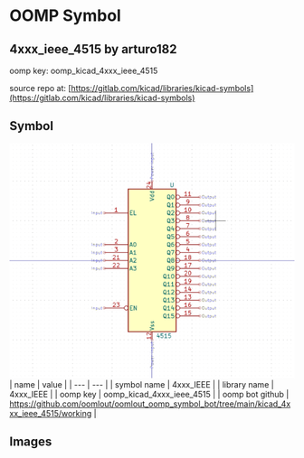 # OOMP Symbol  
## 4xxx_ieee_4515  by arturo182  
  
oomp key: oomp_kicad_4xxx_ieee_4515  
  
source repo at: [https://gitlab.com/kicad/libraries/kicad-symbols](https://gitlab.com/kicad/libraries/kicad-symbols)  
## Symbol  
  
[![working.png](working_600.png)](working.png)  
| name | value | 
| --- | --- | 
| symbol name | 4xxx_IEEE | 
| library name | 4xxx_IEEE | 
| oomp key | oomp_kicad_4xxx_ieee_4515 | 
| oomp bot github | https://github.com/oomlout/oomlout_oomp_symbol_bot/tree/main/kicad_4xxx_ieee_4515/working | 
## Images  
